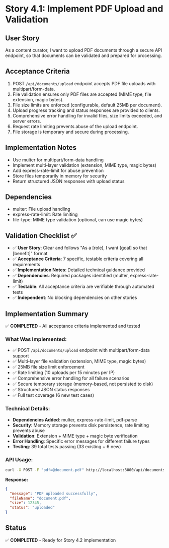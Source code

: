 # Story 4.1: Implement PDF Upload and Validation

## User Story

As a content curator, I want to upload PDF documents through a secure API endpoint, so that documents can be validated and prepared for processing.

## Acceptance Criteria

1. POST `/api/documents/upload` endpoint accepts PDF file uploads with multipart/form-data.
2. File validation ensures only PDF files are accepted (MIME type, file extension, magic bytes).
3. File size limits are enforced (configurable, default 25MB per document).
4. Upload progress tracking and status responses are provided to clients.
5. Comprehensive error handling for invalid files, size limits exceeded, and server errors.
6. Request rate limiting prevents abuse of the upload endpoint.
7. File storage is temporary and secure during processing.

## Implementation Notes

- Use multer for multipart/form-data handling
- Implement multi-layer validation (extension, MIME type, magic bytes)
- Add express-rate-limit for abuse prevention
- Store files temporarily in memory for security
- Return structured JSON responses with upload status

## Dependencies

- multer: File upload handling
- express-rate-limit: Rate limiting
- file-type: MIME type validation (optional, can use magic bytes)

## Validation Checklist ✅

- ✅ **User Story**: Clear and follows "As a [role], I want [goal] so that [benefit]" format
- ✅ **Acceptance Criteria**: 7 specific, testable criteria covering all requirements
- ✅ **Implementation Notes**: Detailed technical guidance provided
- ✅ **Dependencies**: Required packages identified (multer, express-rate-limit)
- ✅ **Testable**: All acceptance criteria are verifiable through automated tests
- ✅ **Independent**: No blocking dependencies on other stories

## Implementation Summary

✅ **COMPLETED** - All acceptance criteria implemented and tested

### **What Was Implemented:**

- ✅ POST `/api/documents/upload` endpoint with multipart/form-data support
- ✅ Multi-layer file validation (extension, MIME type, magic bytes)
- ✅ 25MB file size limit enforcement
- ✅ Rate limiting (10 uploads per 15 minutes per IP)
- ✅ Comprehensive error handling for all failure scenarios
- ✅ Secure temporary storage (memory-based, not persisted to disk)
- ✅ Structured JSON status responses
- ✅ Full test coverage (6 new test cases)

### **Technical Details:**

- **Dependencies Added**: multer, express-rate-limit, pdf-parse
- **Security**: Memory storage prevents disk persistence, rate limiting prevents abuse
- **Validation**: Extension + MIME type + magic byte verification
- **Error Handling**: Specific error messages for different failure types
- **Testing**: 39 total tests passing (33 existing + 6 new)

### **API Usage:**

```bash
curl -X POST -F "pdf=@document.pdf" http://localhost:3000/api/documents/upload
```

**Response:**

```json
{
  "message": "PDF uploaded successfully",
  "fileName": "document.pdf",
  "size": 12345,
  "status": "uploaded"
}
```

## Status

✅ **COMPLETED** - Ready for Story 4.2 implementation
